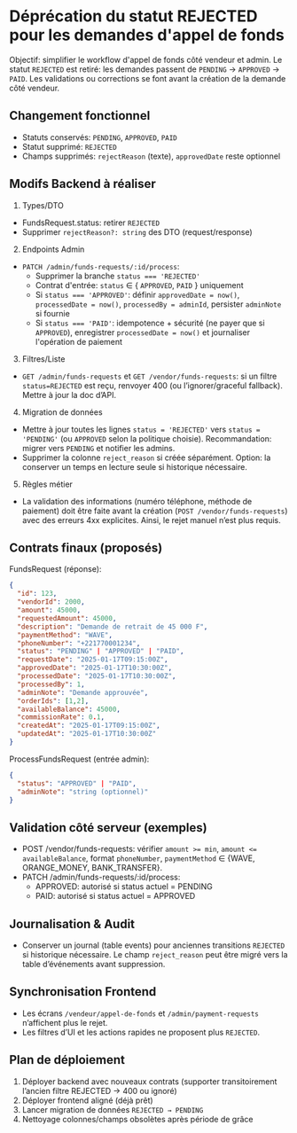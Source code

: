 # Déprécation du statut REJECTED pour les demandes d'appel de fonds

Objectif: simplifier le workflow d'appel de fonds côté vendeur et admin. Le statut `REJECTED` est retiré: les demandes passent de `PENDING` → `APPROVED` → `PAID`. Les validations ou corrections se font avant la création de la demande côté vendeur.

## Changement fonctionnel
- Statuts conservés: `PENDING`, `APPROVED`, `PAID`
- Statut supprimé: `REJECTED`
- Champs supprimés: `rejectReason` (texte), `approvedDate` reste optionnel

## Modifs Backend à réaliser
1) Types/DTO
- FundsRequest.status: retirer `REJECTED`
- Supprimer `rejectReason?: string` des DTO (request/response)

2) Endpoints Admin
- `PATCH /admin/funds-requests/:id/process`:
  - Supprimer la branche `status === 'REJECTED'`
  - Contrat d'entrée: `status` ∈ { `APPROVED`, `PAID` } uniquement
  - Si `status === 'APPROVED'`: définir `approvedDate = now()`, `processedDate = now()`, `processedBy = adminId`, persister `adminNote` si fournie
  - Si `status === 'PAID'`: idempotence + sécurité (ne payer que si `APPROVED`), enregistrer `processedDate = now()` et journaliser l'opération de paiement

3) Filtres/Liste
- `GET /admin/funds-requests` et `GET /vendor/funds-requests`: si un filtre `status=REJECTED` est reçu, renvoyer 400 (ou l’ignorer/graceful fallback). Mettre à jour la doc d’API.

4) Migration de données
- Mettre à jour toutes les lignes `status = 'REJECTED'` vers `status = 'PENDING'` (ou `APPROVED` selon la politique choisie). Recommandation: migrer vers `PENDING` et notifier les admins.
- Supprimer la colonne `reject_reason` si créée séparément. Option: la conserver un temps en lecture seule si historique nécessaire.

5) Règles métier
- La validation des informations (numéro téléphone, méthode de paiement) doit être faite avant la création (`POST /vendor/funds-requests`) avec des erreurs 4xx explicites. Ainsi, le rejet manuel n’est plus requis.

## Contrats finaux (proposés)
FundsRequest (réponse):
```json
{
  "id": 123,
  "vendorId": 2000,
  "amount": 45000,
  "requestedAmount": 45000,
  "description": "Demande de retrait de 45 000 F",
  "paymentMethod": "WAVE",
  "phoneNumber": "+221770001234",
  "status": "PENDING" | "APPROVED" | "PAID",
  "requestDate": "2025-01-17T09:15:00Z",
  "approvedDate": "2025-01-17T10:30:00Z",
  "processedDate": "2025-01-17T10:30:00Z",
  "processedBy": 1,
  "adminNote": "Demande approuvée",
  "orderIds": [1,2],
  "availableBalance": 45000,
  "commissionRate": 0.1,
  "createdAt": "2025-01-17T09:15:00Z",
  "updatedAt": "2025-01-17T10:30:00Z"
}
```

ProcessFundsRequest (entrée admin):
```json
{
  "status": "APPROVED" | "PAID",
  "adminNote": "string (optionnel)"
}
```

## Validation côté serveur (exemples)
- POST /vendor/funds-requests: vérifier `amount >= min`, `amount <= availableBalance`, format `phoneNumber`, `paymentMethod` ∈ {WAVE, ORANGE_MONEY, BANK_TRANSFER}.
- PATCH /admin/funds-requests/:id/process:
  - APPROVED: autorisé si status actuel = PENDING
  - PAID: autorisé si status actuel = APPROVED

## Journalisation & Audit
- Conserver un journal (table events) pour anciennes transitions `REJECTED` si historique nécessaire. Le champ `reject_reason` peut être migré vers la table d’événements avant suppression.

## Synchronisation Frontend
- Les écrans `/vendeur/appel-de-fonds` et `/admin/payment-requests` n’affichent plus le rejet.
- Les filtres d’UI et les actions rapides ne proposent plus `REJECTED`.

## Plan de déploiement
1. Déployer backend avec nouveaux contrats (supporter transitoirement l’ancien filtre REJECTED → 400 ou ignoré)
2. Déployer frontend aligné (déjà prêt)
3. Lancer migration de données `REJECTED → PENDING`
4. Nettoyage colonnes/champs obsolètes après période de grâce


